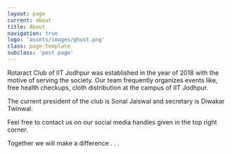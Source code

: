 ```yaml
---
layout: page
current: about
title: About
navigation: true
logo: 'assets/images/ghost.png'
class: page-template
subclass: 'post page'
---
```


Rotaract Club of IIT Jodhpur was established in the year of 2018 with the motive of serving the society. Our team frequently organizes events like, free health checkups, cloth distribution at the campus of IIT Jodhpur.

The current president of the club is Sonal Jaiswal and secretary is Diwakar Twinwal. 

Feel free to contact us on our social media handles given in the top right corner.

Together we will make a difference . . .